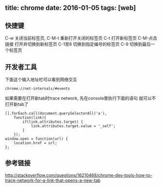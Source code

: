 title: chrome
date: 2016-01-05
tags: [web]
---

## 快捷键
C-w             关闭当前标签页,
C-M-t           重新打开关闭的标签页
C-t             打开新标签页
C-M-点击链接    打开并切换到新标签页
C-1至8          切换到指定编号的标签页
C-9             切换到最后一个标签页

## 开发者工具

下面这个输入地址栏可以看到网络交互

    chrome://net-internals/#events

如果需要在打开新tab时trace network, 先在console里执行下面的语句
就可以不打开新tab了
```
[].forEach.call(document.querySelectorAll('a'),
    function(link){
        if(link.attributes.target) {
            link.attributes.target.value = '_self';
        }
    });
window.open = function(url) {
    location.href = url;
};
```

## 参考链接
http://stackoverflow.com/questions/16210468/chrome-dev-tools-how-to-trace-network-for-a-link-that-opens-a-new-tab

